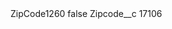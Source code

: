 <?xml version="1.0" encoding="UTF-8"?>
<CustomMetadata xmlns="http://soap.sforce.com/2006/04/metadata" xmlns:xsi="http://www.w3.org/2001/XMLSchema-instance" xmlns:xsd="http://www.w3.org/2001/XMLSchema">
    <label>ZipCode1260</label>
    <protected>false</protected>
    <values>
        <field>Zipcode__c</field>
        <value xsi:type="xsd:string">17106</value>
    </values>
</CustomMetadata>

